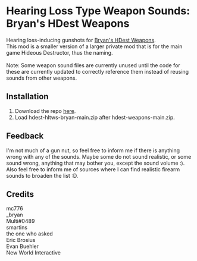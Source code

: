 # Hearing Loss Type Weapon Sounds: Bryan's HDest Weapons
Hearing loss-inducing gunshots for [Bryan's HDest Weapons](https://codeberg.org/_bryan/hdest-weapons).\
This mod is a smaller version of a larger private mod that is for the main game Hideous Destructor, thus the naming.\
\
Note: Some weapon sound files are currently unused until the code for these are currently updated to correctly reference them instead of reusing sounds from other weapons.

## Installation
1. Download the repo [here](https://github.com/TheoDrHashiriya/hdest-hltws-bryan/archive/refs/heads/main.zip).
2. Load hdest-hltws-bryan-main.zip after hdest-weapons-main.zip.

## Feedback
I'm not much of a gun nut, so feel free to inform me if there is anything wrong with any of the sounds. Maybe some do not sound realistic, or some sound wrong, anything that may bother you, except the sound volume :). Also feel free to inform me of sources where I can find realistic firearm sounds to broaden the list :D.

## Credits
mc776\
_bryan\
Multi#0489\
smartins\
the one who asked\
Eric Brosius\
Evan Buehler\
New World Interactive

